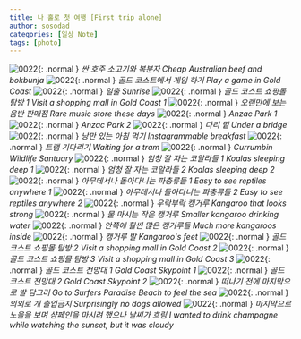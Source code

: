 ```yaml
---
title: 나 홀로 첫 여행 [First trip alone]
author: sosodad
categories: [일상 Note]
tags: [photo]
---
```


![0022](https://1drv.ms/i/c/f96de3eae83811fb/IQSLecuscp1KRpYwb6jWe84fAco0tYXK8eBfn0bUyh39_1Y?width=1024){: .normal }
_싼 호주 소고기와 복분자 Cheap Australian beef and bokbunja_
![0022](https://1drv.ms/i/c/f96de3eae83811fb/IQQ4yKP2FRn4RYtyiVYkbvdbAUqNv9g7MkQkZ1Up5HDn6wM?width=1024){: .normal }
_골드 코스트에서 게임 하기 Play a game in Gold Coast_
![0022](https://1drv.ms/i/c/f96de3eae83811fb/IQQ9e7gwotQcRIM_sQKjygNmAbeGmt0idkiBqr3XS6tCC6s?width=1024){: .normal }
_일출 Sunrise_
![0022](https://1drv.ms/i/c/f96de3eae83811fb/IQSMJg_MNIjxRYmvGfKWWHg7AQ-pwotBQwWFiZsSHEk1TmQ?width=1024){: .normal }
_골드 코스트 쇼핑몰 탐방 1 Visit a shopping mall in Gold Coast 1_
![0022](https://1drv.ms/i/c/f96de3eae83811fb/IQRS_UMZzgvdS4YfS8yURM1iAcBb6sza-Riw67UJREGzscQ?width=1024){: .normal }
_오랜만에 보는 음반 판매점 Rare music store these days_
![0022](https://1drv.ms/i/c/f96de3eae83811fb/IQSqJHfJg8RQSZVJzkEGpV-LAQdKCKAlJbVGoDRBcAj2-Wk?width=1024){: .normal }
_Anzac Park 1_
![0022](https://1drv.ms/i/c/f96de3eae83811fb/IQSaWeXz6V31Sq7Da4aiAhZ8ATVA9Rl24auEuK_FnyLwmvA?width=1024){: .normal }
_Anzac Park 2_
![0022](https://1drv.ms/i/c/f96de3eae83811fb/IQQNvHEMBEF0Qbjp1XHI0jK5AVwpLS8rXJosORdA_lRF0yw?width=1024){: .normal }
_다리 밑 Under a bridge_
![0022](https://1drv.ms/i/c/f96de3eae83811fb/IQR5Uo5vh3dCTaYVhHyveAWNATt6eSnhHe7odB4PyhrEt_0?width=1024){: .normal }
_낭만 있는 아침 먹기 Instagrammable breakfast_
![0022](https://1drv.ms/i/c/f96de3eae83811fb/IQR_4ZOKg55MRamPaIjC4D-mAf31EscBW0ZTtV40Pe-zUhI?height=1024){: .normal }
_트램 기다리기 Waiting for a tram_
![0022](https://1drv.ms/i/c/f96de3eae83811fb/IQSwPA7j0FJlRbkq94Xre3ztAUfgnekp3v774D-U_DPenGI?height=1024){: .normal }
_Currumbin Wildlife Santuary_
![0022](https://1drv.ms/i/c/f96de3eae83811fb/IQQr_ZkdGU52Qr5tP3zlwGwoAbRMgyFm0PxTYTfvWtBJ4JQ?height=1024){: .normal }
_엄청 잘 자는 코알라들 1 Koalas sleeping deep 1_
![0022](https://1drv.ms/i/c/f96de3eae83811fb/IQTY7Msui6yoTIiVxaC-JR-iAY8DV4vooP1ucbChVRo99TA?height=1024){: .normal }
_엄청 잘 자는 코알라들 2 Koalas sleeping deep 2_
![0022](https://1drv.ms/i/c/f96de3eae83811fb/IQQ-ryfxLbw9QZ9JajkYpVPTATdD_NhaGHabSLd547_uR4Y?height=1024){: .normal }
_아무데서나 돌아다니는 파충류들 1 Easy to see reptiles anywhere 1_
![0022](https://1drv.ms/i/c/f96de3eae83811fb/IQT2l4O-8swSS7pPQauQZ-mCATvhvdbbyKkf2Qo5LQvF5-o?height=1024){: .normal }
_아무데서나 돌아다니는 파충류들 2 Easy to see reptiles anywhere 2_
![0022](https://1drv.ms/i/c/f96de3eae83811fb/IQTNIOB42fghQ4hsIvJHb1cNAT7xeeWXelpD-RkdfU7t3rg?height=1024){: .normal }
_우락부락 캥거루 Kangaroo that looks strong_
![0022](https://1drv.ms/i/c/f96de3eae83811fb/IQRAbnVxtbUAQJnZZfSeewGoAUuOwEPQQ78nZUnKK-FEgbA?height=1024){: .normal }
_물 마시는 작은 캥거루 Smaller kangaroo drinking water_
![0022](https://1drv.ms/i/c/f96de3eae83811fb/IQRzEW7A08C6RYKJGllrlHmmAcVc08VcfD0OO77yxmaCxHI?height=1024){: .normal }
_안쪽에 훨씬 많은 캥거루들 Much more kangaroos inside_
![0022](https://1drv.ms/i/c/f96de3eae83811fb/IQRX0X6t9mHYQaAy6DbvFMEwAXVYM_Q8lUSmLRWG-gb1gkQ?height=1024){: .normal }
_캥거루 발 Kangaroo's feet_
![0022](https://1drv.ms/i/c/f96de3eae83811fb/IQR6_a9j4FMSSacwrZy0bNBAAZ5Z9cuozdNRcBlpFn3XRxo?height=1024){: .normal }
_골드 코스트 쇼핑몰 탐방 2 Visit a shopping mall in Gold Coast 2_
![0022](https://1drv.ms/i/c/f96de3eae83811fb/IQQ0KjX8Z0DcSqds0Tj_cImXAfvUp-QPRDv05D4tBuGbSY4?height=1024){: .normal }
_골드 코스트 쇼핑몰 탐방 3 Visit a shopping mall in Gold Coast 3_
![0022](https://1drv.ms/i/c/f96de3eae83811fb/IQRCactwgEviSqx2HO-YGJnNAS226Ub8SOUpDQepEh-9SDg?height=1024){: .normal }
_골드 코스트 전망대 1 Gold Coast Skypoint 1_
![0022](https://1drv.ms/i/c/f96de3eae83811fb/IQSoy1XoxAToQK_Cc7CCoBuYAQzBcQCrIYon6ulzcS2aTlg?height=1024){: .normal }
_골드 코스트 전망대 2 Gold Coast Skypoint 2_
![0022](https://1drv.ms/i/c/f96de3eae83811fb/IQRYWg3BR8gOTbIq90zdNK-TAbeUGfZQp1L2-Dm8Epw8rGQ?height=1024){: .normal }
_떠나기 전에 마지막으로 발 담그러 Go to Surfers Paradise Beach to feel the sea_
![0022](https://1drv.ms/i/c/f96de3eae83811fb/IQQq1_S_MoDjQaUJxyEOQhfpAZ4sHXwhIJ5sQQ4gouD3-Vc?width=1024){: .normal }
_의외로 개 출입금지 Surprisingly no dogs allowed_
![0022](https://1drv.ms/i/c/f96de3eae83811fb/IQTWneArQZ2nRacHGfV6zX2UAbV0AvFiv6pIOGvIv-QBXI8?height=1024){: .normal }
_마지막으로 노을을 보며 샴페인을 마시려 했으나 날씨가 흐림 I wanted to drink champagne while watching the sunset, but it was cloudy_
